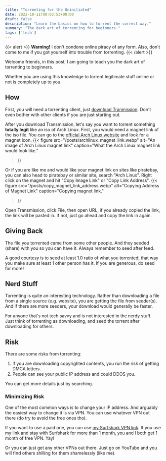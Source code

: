 ```yaml
---
title: "Torrenting for the Uninitiated"
date: 2022-10-11T00:03:53+08:00
draft: false
description: "Learn the basics on how to torrent the correct way."
summary: "The dark art of torrenting for beginners."
tags: ['tech']
---
```


{{< alert >}}
**Warning!** I don't condone online piracy of any form. 
Also, don't come to me if you got yourself into trouble 
from torrenting.
{{< /alert >}}

Welcome friends, in this post, I am going to teach you the 
dark art of torrenting to beginners. 

Whether you are using this knowledge to torrent legitimate
stuff online or not is completely up to you.

## How
First, you will need a torrenting client, just [download 
Tranmission](https://transmissionbt.com/download). Don't 
even bother with other clients if you are just starting out.

After you download Transmission, let's say you want to 
torrent something **totally legit** like an iso of Arch 
Linux. First, you would need a magnet link of the iso file. 
You can go to the 
[official Arch Linux website](https://archlinux.org/download/) 
and look for a magnet icon.
{{< figure 
  src="/posts/archlinux_magnet_link.webp"
  alt="An image of Arch Linux magnet link"
  caption="What the Arch Linux magnet link would look like."
>}}

Or if you are like me and would like your magnet link on 
sites like piratebay, you can also head to piratebay or 
similar site, search "Arch Linux". Right click on the 
magnet and hit "Copy Image Link" or "Copy Link Address".
{{< figure 
  src="/posts/copy_magnet_link_address.webp"
  alt="Copying Address of Magnet Link"
  caption="Copying magnet link."
>}}

Open Transmission, click File, then open URL, if you 
already copied the link, the link will be pasted in. If 
not, just go ahead and copy the link in again.

## Giving Back
The file you torrented came from some other people. And 
they seeded (share) with you so you can have it. Always 
remember to seed after feed.

A good courtesy is to seed at least 1.0 ratio of what you 
torrented, that way you make sure at least 1 other person 
has it. If you are generous, do seed for more!

## Nerd Stuff
Torrenting is quite an interesting technology. Rather than
downloading a file from a single source (e.g. website), you
are getting the file from seeder(s). And if there are more
seeders, your download would generally be faster.

For anyone that's not tech savvy and is not interested in 
the nerdy stuff. Just think of torrenting as downloading,
and seed the torrent after downloading for others.

## Risk
There are some risks from torrenting:
1. If you are downloading copyrighted contents, you run the 
risk of getting DMCA letters.
2. People can see your public IP address and could DDOS you.

You can get more details just by searching.

### Minimizing Risk
One of the most common ways is to change your IP address. 
And arguably the easiest way to change it is via VPN. You
can use whatever VPN out there (do try to avoid the free
ones tho).

If you want to use a paid one, you can use [my Surfshark 
VPN link](https://surfshark.club/friend/szFAuUXj). If you
use my link and stay with Surfshark for more than 1 month,
you and I both get 1 month of free VPN. Yay!

Or you can just get any other VPNs out there. Just go on
YouTube and you will find others shilling for them 
shamelessly (like me).
